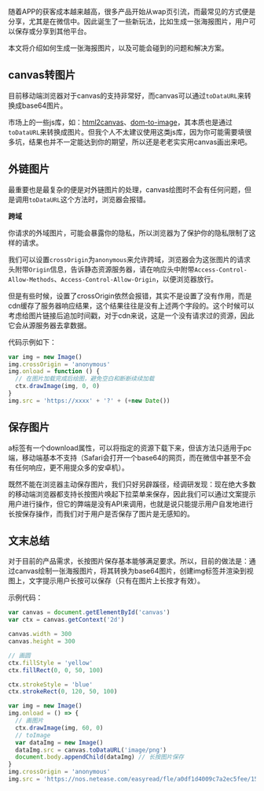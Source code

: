 随着APP的获客成本越来越高，很多产品开始从wap页引流，而最常见的方式便是分享，尤其是在微信中。因此诞生了一些新玩法，比如生成一张海报图片，用户可以保存或分享到其他平台。

本文将介绍如何生成一张海报图片，以及可能会碰到的问题和解决方案。

## canvas转图片

目前移动端浏览器对于canvas的支持非常好，而canvas可以通过`toDataURL`来转换成base64图片。

市场上的一些js库，如：[html2canvas](https://html2canvas.hertzen.com/)、[dom-to-image](https://github.com/tsayen/dom-to-image)，其本质也是通过`toDataURL`来转换成图片。但我个人不太建议使用这类js库，因为你可能需要填很多坑，结果也并不一定能达到你的期望，所以还是老老实实用canvas画出来吧。

## 外链图片

最重要也是最复杂的便是对外链图片的处理，canvas绘图时不会有任何问题，但是调用`toDataURL`这个方法时，浏览器会报错。

**跨域**

你请求的外域图片，可能会暴露你的隐私，所以浏览器为了保护你的隐私限制了这样的请求。

我们可以设置`crossOrigin`为`anonymous`来允许跨域，浏览器会为这张图片的请求头附带`Origin`信息，告诉静态资源服务器，请在响应头中附带`Access-Control-Allow-Methods`、`Access-Control-Allow-Origin`，以便浏览器放行。

但是有些时候，设置了crossOrigin依然会报错，其实不是设置了没有作用，而是cdn缓存了服务器响应结果，这个结果往往是没有上述两个字段的。这个时候可以考虑给图片链接后追加时间戳，对于cdn来说，这是一个没有请求过的资源，因此它会从源服务器去拿数据。

代码示例如下：

```js
var img = new Image()
img.crossOrigin = 'anonymous'
img.onload = function () {
  // 在图片加载完成后绘图，避免空白和断断续续加载
  ctx.drawImage(img, 0, 0)
}
img.src = 'https://xxxx' + '?' + (+new Date())
```

## 保存图片

a标签有一个download属性，可以将指定的资源下载下来，但该方法只适用于pc端，移动端基本不支持（Safari会打开一个base64的网页，而在微信中甚至不会有任何响应，更不用提众多的安卓机）。

既然不能在浏览器主动保存图片，我们只好另辟蹊径，经调研发现：现在绝大多数的移动端浏览器都支持长按图片唤起下拉菜单来保存，因此我们可以通过文案提示用户进行操作，但它的弊端是没有API来调用，也就是说只能提示用户自发地进行长按保存操作，而我们对于用户是否保存了图片是无感知的。

## 文末总结

对于目前的产品需求，长按图片保存基本能够满足要求。所以，目前的做法是：通过canvas绘制一张海报图片，将其转换为base64图片，创建img标签并渲染到视图上，文字提示用户长按可以保存（只有在图片上长按才有效）。

示例代码：

```js
var canvas = document.getElementById('canvas')
var ctx = canvas.getContext('2d')

canvas.width = 300
canvas.height = 300

// 画圆
ctx.fillStyle = 'yellow'
ctx.fillRect(0, 0, 50, 100)

ctx.strokeStyle = 'blue'
ctx.strokeRect(0, 120, 50, 100)

var img = new Image()
img.onload = () => {
  // 画图片
  ctx.drawImage(img, 60, 0)
  // toImage
  var dataImg = new Image()
  dataImg.src = canvas.toDataURL('image/png')
  document.body.appendChild(dataImg) // 长按图片保存
}
img.crossOrigin = 'anonymous'
img.src = 'https://nos.netease.com/easyread/fle/a0df1d4009c7a2ec5fee/1524215500140/avatar.png?' + (+new Date())
```

